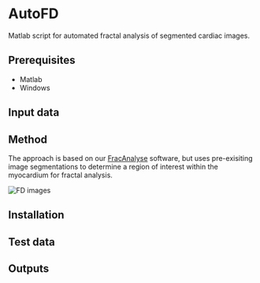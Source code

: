 # AutoFD
Matlab script for automated fractal analysis of segmented cardiac images.

## Prerequisites
- Matlab
- Windows

## Input data


## Method

The approach is based on our [FracAnalyse](https://github.com/UK-Digital-Heart-Project/fracAnalyse) software, but uses pre-exisiting image segmentations to determine a region of interest 
within the myocardium for fractal analysis.  

![FD images](https://github.com/UK-Digital-Heart-Project/AutoFD/blob/master/FD_workflow.png)

## Installation

## Test data

## Outputs
